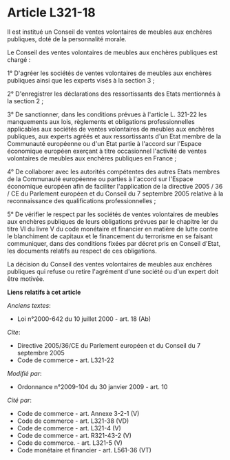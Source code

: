 # Article L321-18

Il est institué un Conseil de ventes volontaires de meubles aux enchères publiques, doté de la personnalité morale. 

Le Conseil des ventes volontaires de meubles aux enchères publiques est chargé : 

1° D'agréer les sociétés de ventes volontaires de meubles aux enchères publiques ainsi que les experts visés à la section
3 ; 

2° D'enregistrer les déclarations des ressortissants des Etats mentionnés à la section 2 ; 

3° De sanctionner, dans les conditions prévues à l'article L. 321-22 les manquements aux lois, règlements et obligations
professionnelles applicables aux sociétés de ventes volontaires de meubles aux enchères publiques, aux experts agréés et aux
ressortissants d'un Etat membre de la Communauté européenne ou d'un Etat partie à l'accord sur l'Espace économique européen
exerçant à titre occasionnel l'activité de ventes volontaires de meubles aux enchères publiques en France ; 

4° De collaborer avec les autorités compétentes des autres Etats membres de la Communauté européenne ou parties à l'accord
sur l'Espace économique européen afin de faciliter l'application de la directive 2005 / 36 / CE du Parlement européen et du
Conseil du 7 septembre 2005 relative à la reconnaissance des qualifications professionnelles ;

5° De vérifier  le respect par les sociétés de ventes volontaires de meubles aux enchères  publiques de leurs obligations
prévues par le chapitre Ier du titre VI du livre V du code  monétaire et financier en matière de lutte contre le blanchiment
de  capitaux et le financement du terrorisme en se faisant communiquer, dans des  conditions fixées par décret pris en
Conseil d'Etat, les documents relatifs au  respect de ces obligations. 

La décision du Conseil des ventes volontaires de meubles aux enchères publiques qui refuse ou retire l'agrément d'une société
ou d'un expert doit être motivée.

**Liens relatifs à cet article**

_Anciens textes_:

  - Loi n°2000-642 du 10 juillet 2000 - art. 18 (Ab)

_Cite_:

  - Directive 2005/36/CE du Parlement européen et du Conseil du 7 septembre 2005
  - Code de commerce - art. L321-22

_Modifié par_:

  - Ordonnance n°2009-104 du 30 janvier 2009 - art. 10

_Cité par_:

  - Code de commerce - art. Annexe 3-2-1 (V)
  - Code de commerce - art. L321-38 (VD)
  - Code de commerce - art. L321-4 (V)
  - Code de commerce - art. R321-43-2 (V)
  - Code de commerce. - art. L321-5 (V)
  - Code monétaire et financier - art. L561-36 (VT)
